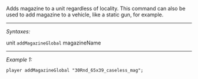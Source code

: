 Adds magazine to a unit regardless of locality. This command can also be used to add magazine to a vehicle, like a static gun, for example.


---
*Syntaxes:*

unit `addMagazineGlobal` magazineName

---
*Example 1:*

```sqf
player addMagazineGlobal "30Rnd_65x39_caseless_mag";
```